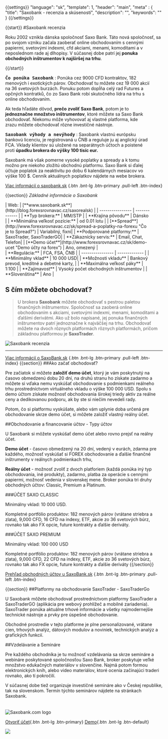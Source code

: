 {{settings}}
  "language": "sk",
  "template": 1,
  "header": "main",
  "meta" : {
    "title": "Saxobank - recenzia a skúsenosti",
    "description": "",
    "keywords": ""
  }
{{/settings}}

<div itemprop="review" itemscope itemtype="http://schema.org/Review">

<span itemprop="reviewRating" itemscope itemtype="http://schema.org/Rating">
  <meta itemprop="worstRating" content="1"/>
  <meta itemprop="ratingValue" content="85"/>
  <meta itemprop="bestRating" content="100"/>
</span>
<meta itemprop="itemreviewed" content="saxobank.com">
<meta itemprop="author" content="ForexSrovnávač.cz">

<div class="row">
<div class="col-md-9" role="main" markdown="1">

{{start}} 
#Saxobank recenzia

Roku 2002 vznikla dánska spoločnosť Saxo Bank. Táto nová spoločnosť, sa po svojom vzniku začala zaoberať online obchodovaním s cennými papiermi, svetovými indexmi, cfd akciami, menami, komoditami a v neposlednom rade aj dlhopisy. V súčasnej dobe patrí jej **ponuka obchodných inštrumentov k najširšej na trhu**.

{{/start}} 
<div class="row" style="width:92%">
<div class="col-md-6" markdown="1">

<b><big>`Čo ponúka Saxobank`</big></b>
:    Ponúka cez 9000 CFD kontraktov, 182 menových i exotických párov. Obchodovať tu môžete cez 19 000 akcií na 36 svetových burzách. Ponuku potom dopĺňa celý rad Futures a opčných kontratků, čo zo Saxo Bank robí skutočného lídra na trhu s online obchodovaním.

Ak teda hľadáte dôvod, **prečo zvoliť Saxo Bank**, potom je to **jednoznačne množstvo inštrumentov**, ktoré môžete sa Saxo Bank obchodovať. Niekomu môže vyhovovať aj vlastné platforma, kde zrazu môžete obchodovať rôzne investičné nástroje.

</div>
<div class="col-md-6" markdown="1">

<b><big>`Saxobank výhody a nevýhody`</big></b>
:   Saxobank vlastnú európsku bankovú licenciu, je registrovaná u ČNB a reguluje ju aj anglický úrad FCA. Vklady klientov sú uložené na separátnych účtoch a poistené proti **úpadku brokera do výšky 100 tisíc eur.**

Saxobank má však pomerne vysoké poplatky a spready a k tomu možno pre niekoho zložitú obchodnú platformu. Saxo Bank si ďalej účtuje poplatok za neaktivitu po dobu 6 kalendárnych mesiacov vo výške 100 $. Cenník aktuálnych poplatkov nájdete na webe brokera.



</div>
</div>


[Viac informácií o saxobank.sk](http://blog.forexsrovnavac.cz/saxorealsk "Registrace") {.btn .bnt-lg .btn-primary .pull-left .btn-index}

{{section}}
*Základné informácie o Saxobank*
<div class="row" style="width:92%">
  <div class="col-md-6" markdown="1">
| Web:     |   [**www.saxobank.sk**](http://blog.forexsrovnavac.cz/saxorealsk) |
| ---------------- | ------------- |
| **Typ brokera:**   | MM/STP  |
| **Krajina pôvodu**   | Dánsko  |
| **Minimálna veľkosť pozície:** | od 0.01 lotu |
| [**Spread**](http://www.forexsrovnavac.cz/sk/spread-a-poplatky-na-forexu "Čo je to Spread?") | Variabilný, fixní|
| **Podporované platformy:**  | SaxoTrader, SaxoTraderGO|
| **Zákaznícky servis:**  |  Email, Chat, Telefon|
| [**Demo účet**](http://www.forexsrovnavac.cz/sk/demo-ucet "Demo účty na forex")  | Ano, omezený |
  </div>
  <div class="col-md-6" markdown="1">
| **Regulácia:**  |  FCA, FSA, ČNB |
| ---------------- | ------------- |
| **Minimálny vklad**  | 10 000 USD|
| **Možnosti vkladu**  | Bankový prevod, kreditné a debetné karty, |
| **Maximálna veľkosť páky**  | 1:100 |
| **Zajímavost**  | Vysoký počet obchodných inštrumentov |
| **Slovenština**  | Ano |
</div>
</div>
 
## S čím môžete obchodovať?


>U brokera **Saxobank** môžete obchodovať s pestrou paletou finančných inštrumentov. Spoločnosť sa zaoberá online obchodovaním s akciami, svetovými indexmi, menami, komoditami a ďalšími derivátmi. Ako už bolo napísané, jej ponuka finančných inštrumentov patrí jednoznačne k najväčšej na trhu.
Obchodovať môžete na dvoch rôznych platformách rôznych platformách, pričom základnou platformou je **SaxoTrader**.
 

![Saxobank recenzia](http://blog.forexsrovnavac.cz/wp-content/uploads/2016/12/Saxo-Bank-instrumenty.png) 
- - -
[Viac informácií o SaxoBank.sk](http://blog.forexsrovnavac.cz/saxorealsk "Registrace") {.btn .bnt-lg .btn-primary .pull-left .btn-index}
{{section}}
##Ako začať obchodovať?

Pre začiatok si môžete **založiť demo účet**, ktorý je vám poskytnutý na časovo obmedzenú dobu 20 dní, na druhú stranu ho získate zadarmo a môžete si vďaka nemu vyskúšať obchodovanie s podmienkami reálneho trhu prostredníctvom virtuálneho vkladu o výške 100 000 USD. Spolu s demo účtom získate možnosť obchodovania širokej triedy aktív za reálne ceny a dedikovanou podporu, ak by ste si niečím nevedeli rady.

Potom, čo si platformu vyskúšate, alebo vám uplynie doba určená pre obchodovanie skrze demo účet, si môžete založiť vlastný reálny účet.


##Obchodovanie a financovanie účtov - Typy účtov

U Saxobank si môžete vyskúšať demo účet alebo rovno prejsť na reálny účet.

**Demo účet** - časovo obmedzený na 20 dní, vedený v eurách, zdarma pre každého, možnosť vyskúšať si FOREX obchodovanie a ďalšie finančné inštrumenty v reálnych podmienkach trhu,

**Reálny účet** - možnosť zvoliť z dvoch platforiem (každá ponúka iný typ obchodovania, iné produkty), zadarmo, platba za operácie s cennými papiermi, možnosť vedenia v slovenskej mene.
Broker ponúka tri druhy obchodných účtov: Classic, Premium a Platinum.

###ÚČET SAXO CLASSIC

Minimálny vklad: 10 000 USD.

Kompletné portfólio produktov: 182 menových párov (vrátane striebra a zlata), 9,000 CFD, 16 CFD na indexy, ETF, akcie zo 36 svetových búrz, rovnako tak ako FX opcie, future kontrakty a ďalšie deriváty.


###ÚČET SAXO PREMIUM

Minimálny vklad: 100 000 USD

Kompletné portfólio produktov: 182 menových párov (vrátane striebra a zlata), 9,000 CFD, 22 CFD na indexy, ETF, akcie zo 36 svetových búrz, rovnako tak ako FX opcie, future kontrakty a ďalšie deriváty
{{/section}}

[Prehľad obchodných účtov u SaxoBank.sk](http://blog.forexsrovnavac.cz/saxorealsk "Registrace") {.btn .bnt-lg .btn-primary .pull-left .btn-index}

{{section}}
##Platformy na obchodovanie SaxoTrader - SaxoTraderGo

U Saxobank môžete obchodovať prostredníctvom platformy SaxoTrader a SaxoTraderGO (aplikácia pre webový prohlížeč a mobilné zariadenia). SaxoTrader ponúka aktuálne trhové informácie a všetky najmodernejšie technické nástroje a prvky pre úspešné obchodovanie.

Obchodné prostredie v tejto platforme je plne personalizované, vrátane cien, trhových analýz, dátových modulov a noviniek, technických analýz a grafických funkcií.

##Vzdelávanie a Semináre

Pre každého obchodníka je tu možnosť vzdelávania sa skrze semináre a webináre poskytované spoločnosťou Saxo Bank, broker poskytuje veľké množstvo edukačných materiálov v slovenčine. Najmä potom formou elektronických kníh, alebo video materiálov, ktoré ocenia začínajúci traderi rovnako, ako tí pokročilí.

V súčasnej dobe tiež organizuje investičné semináre ako v Českej republike, tak na slovenskom. Termín týchto seminárov nájdete na stránkach Saxobank.





</div>
<div class="col-md-3" markdown="1">
<div class="well" markdown="1" style="margin-top: 2.5em">
  

![Saxobank.com logo](http://www.forexsrovnavac.cz/assets/img/loga/saxo300.png) 

[Otvoriť účet](http://blog.forexsrovnavac.cz/saxorealsk "Registrácia"){.btn .bnt-lg .btn-primary} [Demo](http://blog.forexsrovnavac.cz/saxodemosk "Demo účet"){.btn .bnt-lg .btn-default}

</div>
<div class="container-fluid" markdown="1">

<a href="http://blog.forexsrovnavac.cz/saxorealsk" alt="Demo účet" target="_blank">
 <img src="http://blog.forexsrovnavac.cz/wp-content/uploads/2016/12/saxobank.png" width="" height=""/>

</a>

</div>



<div class="container-fluid" markdown="1">



</div>
</div>
</div>
</div>

</div><!-- /itemreview -->
    